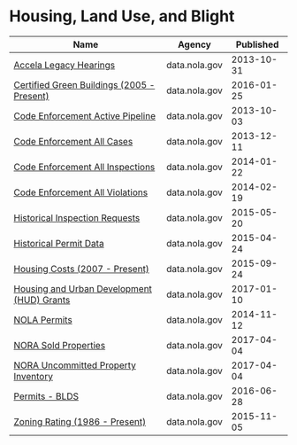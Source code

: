 # Housing, Land Use, and Blight

Name | Agency | Published
---- | ---- | ---------
[Accela Legacy Hearings](../socrata/d2is-2r79.md) | data.nola.gov | 2013-10-31
[Certified Green Buildings (2005 - Present)](../socrata/crd6-2w8k.md) | data.nola.gov | 2016-01-25
[Code Enforcement Active Pipeline](../socrata/8pqz-ftzc.md) | data.nola.gov | 2013-10-03
[Code Enforcement All Cases](../socrata/u6yx-v2tw.md) | data.nola.gov | 2013-12-11
[Code Enforcement All Inspections](../socrata/uh5a-f7uw.md) | data.nola.gov | 2014-01-22
[Code Enforcement All Violations](../socrata/3ehi-je3s.md) | data.nola.gov | 2014-02-19
[Historical Inspection Requests](../socrata/grqp-bvwk.md) | data.nola.gov | 2015-05-20
[Historical Permit Data](../socrata/f7tt-z5vu.md) | data.nola.gov | 2015-04-24
[Housing Costs (2007 - Present)](../socrata/ghnw-f748.md) | data.nola.gov | 2015-09-24
[Housing and Urban Development (HUD) Grants](../socrata/rtej-a36y.md) | data.nola.gov | 2017-01-10
[NOLA Permits](../socrata/rcm3-fn58.md) | data.nola.gov | 2014-11-12
[NORA Sold Properties](../socrata/hpm5-48nj.md) | data.nola.gov | 2017-04-04
[NORA Uncommitted Property Inventory](../socrata/5ktx-e9wc.md) | data.nola.gov | 2017-04-04
[Permits - BLDS](../socrata/72f9-bi28.md) | data.nola.gov | 2016-06-28
[Zoning Rating (1986 - Present)](../socrata/prjn-nrpj.md) | data.nola.gov | 2015-11-05

